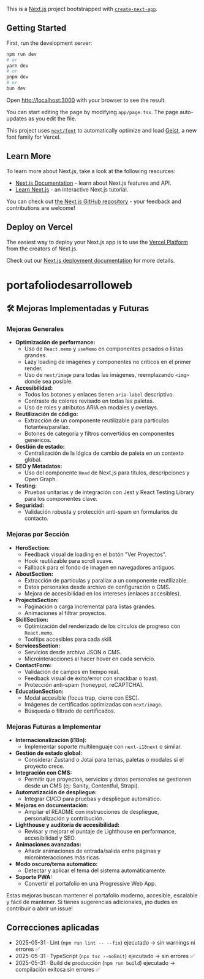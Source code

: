 This is a [Next.js](https://nextjs.org) project bootstrapped with [`create-next-app`](https://nextjs.org/docs/app/api-reference/cli/create-next-app).

## Getting Started

First, run the development server:

```bash
npm run dev
# or
yarn dev
# or
pnpm dev
# or
bun dev
```

Open [http://localhost:3000](http://localhost:3000) with your browser to see the result.

You can start editing the page by modifying `app/page.tsx`. The page auto-updates as you edit the file.

This project uses [`next/font`](https://nextjs.org/docs/app/building-your-application/optimizing/fonts) to automatically optimize and load [Geist](https://vercel.com/font), a new font family for Vercel.

## Learn More

To learn more about Next.js, take a look at the following resources:

- [Next.js Documentation](https://nextjs.org/docs) - learn about Next.js features and API.
- [Learn Next.js](https://nextjs.org/learn) - an interactive Next.js tutorial.

You can check out [the Next.js GitHub repository](https://github.com/vercel/next.js) - your feedback and contributions are welcome!

## Deploy on Vercel

The easiest way to deploy your Next.js app is to use the [Vercel Platform](https://vercel.com/new?utm_medium=default-template&filter=next.js&utm_source=create-next-app&utm_campaign=create-next-app-readme) from the creators of Next.js.

Check out our [Next.js deployment documentation](https://nextjs.org/docs/app/building-your-application/deploying) for more details.
# portafoliodesarrolloweb

## 🛠️ Mejoras Implementadas y Futuras

### Mejoras Generales
- **Optimización de performance:**
  - Uso de `React.memo` y `useMemo` en componentes pesados o listas grandes.
  - Lazy loading de imágenes y componentes no críticos en el primer render.
  - Uso de `next/image` para todas las imágenes, reemplazando `<img>` donde sea posible.
- **Accesibilidad:**
  - Todos los botones y enlaces tienen `aria-label` descriptivo.
  - Contraste de colores revisado en todas las paletas.
  - Uso de roles y atributos ARIA en modales y overlays.
- **Reutilización de código:**
  - Extracción de un componente reutilizable para partículas flotantes/parallax.
  - Botones de categoría y filtros convertidos en componentes genéricos.
- **Gestión de estado:**
  - Centralización de la lógica de cambio de paleta en un contexto global.
- **SEO y Metadatos:**
  - Uso del componente `Head` de Next.js para títulos, descripciones y Open Graph.
- **Testing:**
  - Pruebas unitarias y de integración con Jest y React Testing Library para los componentes clave.
- **Seguridad:**
  - Validación robusta y protección anti-spam en formularios de contacto.

### Mejoras por Sección
- **HeroSection:**
  - Feedback visual de loading en el botón "Ver Proyectos".
  - Hook reutilizable para scroll suave.
  - Fallback para el fondo de imagen en navegadores antiguos.
- **AboutSection:**
  - Extracción de partículas y parallax a un componente reutilizable.
  - Datos personales desde archivo de configuración o CMS.
  - Mejora de accesibilidad en los intereses (enlaces accesibles).
- **ProjectsSection:**
  - Paginación o carga incremental para listas grandes.
  - Animaciones al filtrar proyectos.
- **SkillSection:**
  - Optimización del renderizado de los círculos de progreso con `React.memo`.
  - Tooltips accesibles para cada skill.
- **ServicesSection:**
  - Servicios desde archivo JSON o CMS.
  - Microinteracciones al hacer hover en cada servicio.
- **ContactForm:**
  - Validación de campos en tiempo real.
  - Feedback visual de éxito/error con snackbar o toast.
  - Protección anti-spam (honeypot, reCAPTCHA).
- **EducationSection:**
  - Modal accesible (focus trap, cierre con ESC).
  - Imágenes de certificados optimizadas con `next/image`.
  - Búsqueda o filtrado de certificados.

### Mejoras Futuras a Implementar
- **Internacionalización (i18n):**
  - Implementar soporte multilenguaje con `next-i18next` o similar.
- **Gestión de estado global:**
  - Considerar Zustand o Jotai para temas, paletas o modales si el proyecto crece.
- **Integración con CMS:**
  - Permitir que proyectos, servicios y datos personales se gestionen desde un CMS (ej: Sanity, Contentful, Strapi).
- **Automatización de despliegue:**
  - Integrar CI/CD para pruebas y despliegue automático.
- **Mejoras en documentación:**
  - Ampliar el README con instrucciones de despliegue, personalización y contribución.
- **Lighthouse y auditoría de accesibilidad:**
  - Revisar y mejorar el puntaje de Lighthouse en performance, accesibilidad y SEO.
- **Animaciones avanzadas:**
  - Añadir animaciones de entrada/salida entre páginas y microinteracciones más ricas.
- **Modo oscuro/tema automático:**
  - Detectar y aplicar el tema del sistema automáticamente.
- **Soporte PWA:**
  - Convertir el portafolio en una Progressive Web App.

Estas mejoras buscan mantener el portafolio moderno, accesible, escalable y fácil de mantener. Si tienes sugerencias adicionales, ¡no dudes en contribuir o abrir un issue!

## Correcciones aplicadas

- 2025-05-31 · Lint (`npm run lint -- --fix`) ejecutado → sin warnings ni errores ✅
- 2025-05-31 · TypeScript (`npx tsc --noEmit`) ejecutado → sin errores ✅
- 2025-05-31 · Build de producción (`npm run build`) ejecutado → compilación exitosa sin errores ✅
